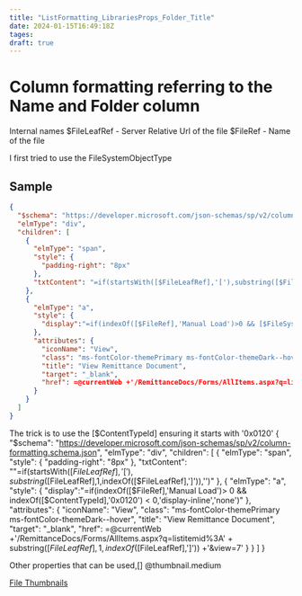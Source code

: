```yaml
---
title: "ListFormatting_LibrariesProps_Folder_Title"
date: 2024-01-15T16:49:18Z
tages:
draft: true
---
```


# Column formatting referring to the Name and Folder column
Internal names 
$FileLeafRef - Server Relative Url of the file
$FileRef  - Name of the file

I first tried to use the FileSystemObjectType

## Sample 

```json
{
  "$schema": "https://developer.microsoft.com/json-schemas/sp/v2/column-formatting.schema.json",
  "elmType": "div",
  "children": [
    {
      "elmType": "span",
      "style": {
        "padding-right": "8px"
      },
      "txtContent": "=if(startsWith([$FileLeafRef],'['),substring([$FileLeafRef],1,indexOf([$FileLeafRef],']')),'')"
    },
    {
      "elmType": "a",
      "style": {
        "display":"=if(indexOf([$FileRef],'Manual Load')>0 && [$FileSystemObjectType]!='Folder','display-inline','none')"
      },
      "attributes": {
        "iconName": "View",
        "class": "ms-fontColor-themePrimary ms-fontColor-themeDark--hover",
        "title": "View Remittance Document",
        "target": "_blank",
        "href": =@currentWeb +'/RemittanceDocs/Forms/AllItems.aspx?q=listitemid%3A' + substring([$FileLeafRef],1,indexOf([$FileLeafRef],']'))  +'&view=7'
      }
    }
  ]
}

```

The trick is to use the [$ContentTypeId] ensuring it starts with '0x0120'
{
  "$schema": "https://developer.microsoft.com/json-schemas/sp/v2/column-formatting.schema.json",
  "elmType": "div",
  "children": [
    {
      "elmType": "span",
      "style": {
        "padding-right": "8px"
      },
      "txtContent": ""=if(startsWith([$FileLeafRef],'['),substring([$FileLeafRef],1,indexOf([$FileLeafRef],']')),'')"
    },
    {
      "elmType": "a",
      "style": {
        "display":"=if(indexOf([$FileRef],'Manual Load')> 0 && indexOf([$ContentTypeId],'0x0120') < 0,'display-inline','none')"
      },
      "attributes": {
        "iconName": "View",
        "class": "ms-fontColor-themePrimary ms-fontColor-themeDark--hover",
        "title": "View Remittance Document",
        "target": "_blank",
        "href": =@currentWeb +'/RemittanceDocs/Forms/AllItems.aspx?q=listitemid%3A' + substring([$FileLeafRef],1,indexOf([$FileLeafRef],']'))  +'&view=7'
      }
    }
  ]
}


Other properties that can be used,[] @thumbnail.medium

[File Thumbnails](https://github.com/pnp/List-Formatting/tree/master/column-samples/file-thumbnail)
